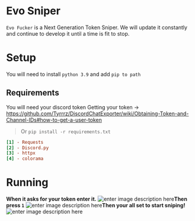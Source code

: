 # Evo Sniper

`Evo Fucker` is a Next Generation Token Sniper. We will update it constantly and continue to develop it until a time is fit to stop. 


# Setup
You will need to install `python 3.9` and add `pip to path`

## Requirements
You will need your discord token
Getting your token -> https://github.com/Tyrrrz/DiscordChatExporter/wiki/Obtaining-Token-and-Channel-IDs#how-to-get-a-user-token

> Or `pip install -r requirements.txt`

```ini
[1] - Requests
[2] - Discord.py
[3] - httpx
[4] - colorama
```
# Running
**When it asks for your token enter it.**
![enter image description here](https://i.vexy.pro/TKgwhJ.png)**Then press `1`**
![enter image description here](https://i.vexy.pro/NoOd1x.png)**Then your all set to start sniping!**
![enter image description here](https://i.vexy.pro/KcdK57.png)
